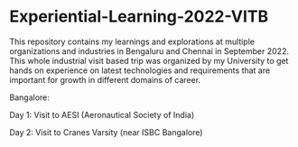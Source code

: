 # Experiential-Learning-2022-VITB

This repository contains my learnings and explorations at multiple organizations and industries in Bengaluru and Chennai in September 2022. This whole industrial visit based trip was organized by my University to get hands on experience on latest technologies and requirements that are important for growth in different domains of career. 

Bangalore:

Day 1: Visit to AESI (Aeronautical Society of India)

Day 2: Visit to Cranes Varsity (near ISBC Bangalore)

